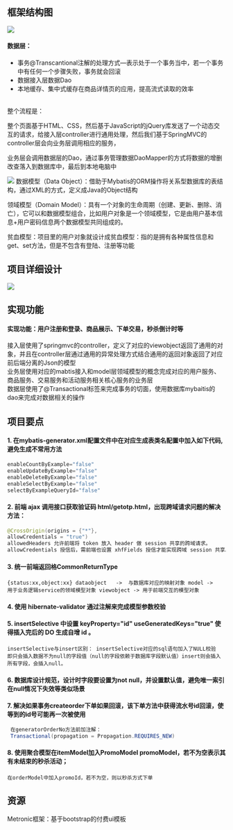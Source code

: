 

框架结构图
-------

![](https://github.com/pigeon-xu/miaosha/raw/main/框架结构图1.jpg)


#### 数据层：

* 事务@Transcantional注解的处理方式—表示处于一个事务当中，若一个事务中有任何一个步骤失败，事务就会回滚
* 数据接入层数据Dao
* 本地缓存、集中式缓存在商品详情页的应用，提高流式读取的效率
<br>
   整个流程是：

   整个页面基于HTML、CSS，然后基于JavaScript的jQuery库发送了一个动态交互的请求，给接入层controller进行通用处理，然后我们基于SpringMVC的controller层会向业务层调用相应的服务，

业务层会调用数据层的Dao，通过事务管理数据DaoMapper的方式将数据的增删改查落入到数据库中，最后到本地电脑中

![](https://github.com/pigeon-xu/miaosha/raw/main/框架结构图2.jpg)
数据模型（Data Object）：借助于Mybatis的ORM操作将关系型数据库的表结构，通过XML的方式，定义成Java的Object结构

领域模型（Domain Model）：具有一个对象的生命周期（创建、更新、删除、消亡），它可以和数据模型组合，比如用户对象是一个领域模型，它是由用户基本信息+用户密码信息两个数据模型共同组成的。

贫血模型：项目里的用户对象就设计成贫血模型：指的是拥有各种属性信息和get、set方法，但是不包含有登陆、注册等功能

项目详细设计
---------
![](https://github.com/pigeon-xu/miaosha/raw/main/项目详细设计图.jpg)


实现功能
------
####  实现功能：用户注册和登录、商品展示、下单交易，秒杀倒计时等<br>
接入层使用了springmvc的controller，定义了对应的viewobject返回了通用的对象，并且在controller层通过通用的异常处理方式结合通用的返回对象返回了对应前后端分离的Json的模型<br>
业务层使用对应的mabtis接入和model层领域模型的概念完成对应的用户服务、商品服务、交易服务和活动服务相关核心服务的业务层<br>
数据层使用了@Transactional标签来完成事务的切面，使用数据库mybaitis的dao来完成对数据相关的操作<br>

项目要点
------
#### 1. 在mybatis-generator.xml配置文件中在对应生成表类名配置中加入如下代码,避免生成不常用方法

```Java
enableCountByExample="false"
enableUpdateByExample="false"        
enableDeleteByExample="false"
enableSelectByExample="false"
selectByExampleQueryId="false" 
```

#### 2. 前端 ajax 调用接口获取验证码 html/getotp.html，出现跨域请求问题的解决方法：<br>
   
```Java
@CrossOrigin(origins = {"*"},
allowCredentials = "true") 
allowedHeaders 允许前端将 token 放入 header 做 session 共享的跨域请求。
allowCredentials 授信后，需前端也设置 xhfFields 授信才能实现跨域 session 共享。 xhrFields: {withCredentials: true},
```

#### 3. 统一前端返回格CommonReturnType <br>

    {status:xx,object:xx} dataobject   ->  与数据库对应的映射对象 model ->
    用于业务逻辑service的领域模型对象 viewobject -> 用于前端交互的模型对象

#### 4. 使用 hibernate-validator 通过注解来完成模型参数校验
#### 5. insertSelective 中设置 keyProperty="id" useGeneratedKeys="true" 使得插入完后的 DO 生成自增 id 。
    insertSelective与insert区别： insertSelective对应的sql语句加入了NULL校验
    即只会插入数据不为null的字段值（null的字段依赖于数据库字段默认值）insert则会插入所有字段，会插入null。 
#### 6. 数据库设计规范，设计时字段要设置为not null，并设置默认值，避免唯一索引在null情况下失效等类似场景 
#### 7. 解决如果事务createorder下单如果回滚，该下单方法中获得流水号id回滚，使等到的id号可能再一次被使用
        
```Java
 在generatorOrderNo方法前加注解：
 Transactional(propagation = Propagation.REQUIRES_NEW)
```
#### 8. 使用聚合模型在itemModel加入PromoModel promoModel，若不为空表示其有未结束的秒杀活动；
    在orderModel中加入promoId，若不为空，则以秒杀方式下单
资源
----
 Metronic框架：基于bootstrap的付费ui模板

